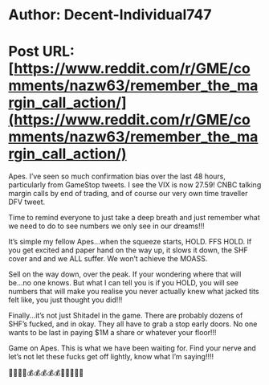 # Author: Decent-Individual747
# Post URL: [https://www.reddit.com/r/GME/comments/nazw63/remember_the_margin_call_action/](https://www.reddit.com/r/GME/comments/nazw63/remember_the_margin_call_action/)


Apes. I’ve seen so much confirmation bias over the last 48 hours, particularly from GameStop tweets. I see the VIX is now 27.59! CNBC talking margin calls by end of trading, and of course our very own time traveller DFV tweet. 

Time to remind everyone to just take a deep breath and just remember what we need to do to see numbers we only see in our dreams!!! 

It’s simple my fellow Apes...when the squeeze starts, HOLD. FFS HOLD. If you get excited and paper hand on the way up, it slows it down, the SHF cover and and we ALL suffer. We won’t achieve the MOASS. 

Sell on the way down, over the peak. If your wondering where that will be...no one knows. But what I can tell you is if you HOLD, you will see numbers that will make you realise you never actually knew what jacked tits felt like, you just thought you did!!! 

Finally...it’s not just Shitadel in the game. There are probably dozens of SHF’s fucked, and in okay. They all have to grab a stop early doors. No one wants to be last in paying $1M a share or whatever your floor!!! 

Game on Apes. This is what we have been waiting for. Find your nerve and let’s not let these fucks get off lightly, know what I’m saying!!!! 

💎💎💎💎💰💰💰💰💰🚀🚀🚀🚀🚀